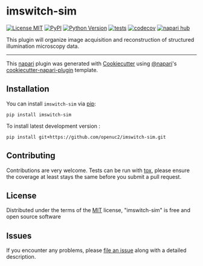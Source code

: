 # imswitch-sim

[![License MIT](https://img.shields.io/pypi/l/imswitch-sim.svg?color=green)](https://github.com/openuc2/imswitch-sim/raw/main/LICENSE)
[![PyPI](https://img.shields.io/pypi/v/imswitch-sim.svg?color=green)](https://pypi.org/project/imswitch-sim)
[![Python Version](https://img.shields.io/pypi/pyversions/imswitch-sim.svg?color=green)](https://python.org)
[![tests](https://github.com/openuc2/imswitch-sim/workflows/tests/badge.svg)](https://github.com/openuc2/imswitch-sim/actions)
[![codecov](https://codecov.io/gh/openuc2/imswitch-sim/branch/main/graph/badge.svg)](https://codecov.io/gh/openuc2/imswitch-sim)
[![napari hub](https://img.shields.io/endpoint?url=https://api.napari-hub.org/shields/imswitch-sim)](https://napari-hub.org/plugins/imswitch-sim)

This plugin will organize image acquisition and reconstruction of structured illumination microscopy data.

----------------------------------

This [napari] plugin was generated with [Cookiecutter] using [@napari]'s [cookiecutter-napari-plugin] template.

<!--
Don't miss the full getting started guide to set up your new package:
https://github.com/napari/cookiecutter-napari-plugin#getting-started

and review the napari docs for plugin developers:
https://napari.org/stable/plugins/index.html
-->

## Installation

You can install `imswitch-sim` via [pip]:

    pip install imswitch-sim



To install latest development version :

    pip install git+https://github.com/openuc2/imswitch-sim.git


## Contributing

Contributions are very welcome. Tests can be run with [tox], please ensure
the coverage at least stays the same before you submit a pull request.

## License

Distributed under the terms of the [MIT] license,
"imswitch-sim" is free and open source software

## Issues

If you encounter any problems, please [file an issue] along with a detailed description.

[napari]: https://github.com/napari/napari
[Cookiecutter]: https://github.com/audreyr/cookiecutter
[@napari]: https://github.com/napari
[MIT]: http://opensource.org/licenses/MIT
[BSD-3]: http://opensource.org/licenses/BSD-3-Clause
[GNU GPL v3.0]: http://www.gnu.org/licenses/gpl-3.0.txt
[GNU LGPL v3.0]: http://www.gnu.org/licenses/lgpl-3.0.txt
[Apache Software License 2.0]: http://www.apache.org/licenses/LICENSE-2.0
[Mozilla Public License 2.0]: https://www.mozilla.org/media/MPL/2.0/index.txt
[cookiecutter-napari-plugin]: https://github.com/napari/cookiecutter-napari-plugin

[file an issue]: https://github.com/openuc2/imswitch-sim/issues

[napari]: https://github.com/napari/napari
[tox]: https://tox.readthedocs.io/en/latest/
[pip]: https://pypi.org/project/pip/
[PyPI]: https://pypi.org/
